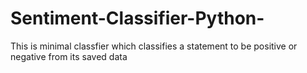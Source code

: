 # Sentiment-Classifier-Python-
This is minimal classfier which classifies a statement to be positive or negative from its saved data
